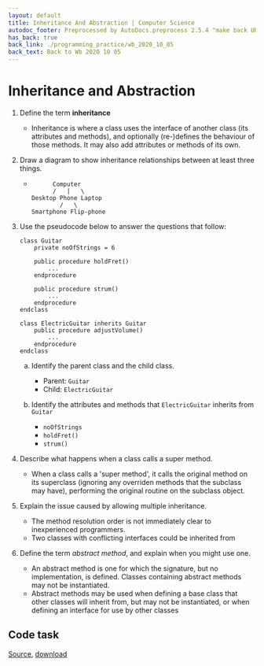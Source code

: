 ```yaml
---
layout: default
title: Inheritance And Abstraction | Computer Science
autodoc_footer: Preprocessed by AutoDocs.preprocess 2.5.4 "make back URLs relative" ⓒ Starwort, 2020
has_back: true
back_link: ./programming_practice/wb_2020_10_05
back_text: Back to Wb 2020 10 05
---
```


<style>
ol ol {
    list-style-type: lower-alpha;
}
</style>

# Inheritance and Abstraction

01. Define the term **inheritance**

    - Inheritance is where a class uses the interface of another class (its attributes and methods), and optionally (re-)defines the behaviour of those methods. It may also add attributes or methods of its own.

02. Draw a diagram to show inheritance relationships between at least three things.

    - ```text
            Computer
            /   |   \
      Desktop Phone Laptop
              /   \
      Smartphone Flip-phone
      ```

03. Use the pseudocode below to answer the questions that follow:

    ```psc
    class Guitar
        private noOfStrings = 6

        public procedure holdFret()
            ...
        endprocedure

        public procedure strum()
            ...
        endprocedure
    endclass

    class ElectricGuitar inherits Guitar
        public procedure adjustVolume()
            ...
        endprocedure
    endclass
    ```

    01. Identify the parent class and the child class.

        - Parent: `Guitar`
        - Child: `ElectricGuitar`

    02. Identify the attributes and methods that `ElectricGuitar` inherits from `Guitar`

        - `noOfStrings`
        - `holdFret()`
        - `strum()`

04. Describe what happens when a class calls a super method.

    - When a class calls a 'super method', it calls the original method on its superclass (ignoring any overriden methods that the subclass may have), performing the original routine on the subclass object.

05. Explain the issue caused by allowing multiple inheritance.

    - The method resolution order is not immediately clear to inexperienced programmers.
    - Two classes with conflicting interfaces could be inherited from
06. Define the term *abstract method*, and explain when you might use one.
    - An abstract method is one for which the signature, but no implementation, is defined. Classes containing abstract methods may not be instantiated.
    - Abstract methods may be used when defining a base class that other classes will inherit from, but may not be instantiated, or when defining an interface for use by other classes

## Code task

[Source](https://github.com/Starwort/computer-science/blob/master/_preprocess/programming_practice/wb_2020_10_05/inheritance_and_abstraction_task.py), [download](./inheritance_and_abstraction_task.py)
